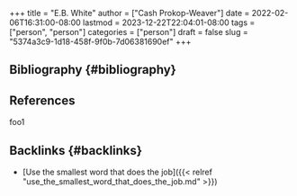 +++
title = "E.B. White"
author = ["Cash Prokop-Weaver"]
date = 2022-02-06T16:31:00-08:00
lastmod = 2023-12-22T22:04:01-08:00
tags = ["person", "person"]
categories = ["person"]
draft = false
slug = "5374a3c9-1d18-458f-9f0b-7d06381690ef"
+++

## Bibliography {#bibliography}

## References

<style>.csl-entry{text-indent: -1.5em; margin-left: 1.5em;}</style><div class="csl-bib-body">
</div>

foo1


## Backlinks {#backlinks}

-   [Use the smallest word that does the job]({{< relref "use_the_smallest_word_that_does_the_job.md" >}})
